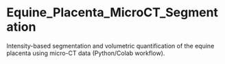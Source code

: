 # Equine_Placenta_MicroCT_Segmentation
Intensity-based segmentation and volumetric quantification of the equine placenta using micro-CT data (Python/Colab workflow).
